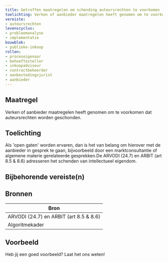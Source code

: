 ```yaml
---
title: Getroffen maatregelen om schending auteursrechten te voorkomen
toelichting: Verken of aanbieder maatregelen heeft genomen om te voorkomen dat auteursrechten worden geschonden. 
vereiste:
- auteursrechten
levenscyclus:
- probleemanalyse
- implementatie
bouwblok:
- publieke-inkoop
rollen:
- proceseigenaar
- behoeftesteller
- inkoopadviseur
- contractbeheerder
- aanbestedingsjurist
- aanbieder
---
```


<!-- tags -->
## Maatregel

Verken of aanbieder maatregelen heeft genomen om te voorkomen dat auteursrechten worden geschonden.


## Toelichting

Als 'open gaten' worden ervaren, dan is het van belang om hierover met de aanbieder in gesprek te gaan, bijvoorbeeld door een marktconsultantie of algemene materie gerelateerde gesprekken.De ARVODI (24.7) en ARBIT (art 8.5 & 8.6) adresseren het schenden van intellectueel eigendom.


## Bijbehorende vereiste(n)

<!-- list_vereisten_on_maatregelen_page -->

## Bronnen

| Bron                        |
|-----------------------------|
|ARVODI (24.7) en ARBIT (art 8.5 & 8.6)|
|Algoritmekader|

## Voorbeeld

Heb jij een goed voorbeeld? Laat het ons weten!

